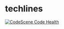 # techlines
[![CodeScene Code Health](https://codescene.io/projects/39261/status-badges/code-health)](https://codescene.io/projects/39261)
